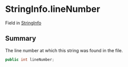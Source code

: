 # StringInfo.lineNumber

Field in [StringInfo](api/csharp/yarn.compiler.stringinfo.md)

## Summary


The line number at which this string was found in the file.


```csharp
public int lineNumber;
```


